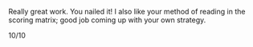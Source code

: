 Really great work. You nailed it! I also like your method of reading in the scoring matrix; good job coming up with your own strategy.

10/10
